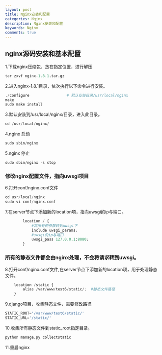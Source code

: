 ```yaml
---
layout: post
title: Nginx安装和配置
categories: Nginx
description: Nginx安装和配置
keywords: Nginx
comments: true
---
```


## nginx源码安装和基本配置

1.下载nginx压缩包，放在指定位置，进行解压
```python
tar zxvf nginx-1.8.1.tar.gz
```
2.进入nginx-1.8.1目录，依次执行以下命令进行安装。
```python
./configure                 # 默认安装目录/usr/local/nginx
make
sudo make install
```
3.默认安装到/usr/local/nginx/目录，进入此目录。
```python
cd /usr/local/nginx/
```
4.nginx 启动
```python
sudo sbin/nginx
```
5.nginx 停止
```python
sudo sbin/nginx -s stop
```

### 修改nginx配置文件，指向uwsgi项目

6.打开conf/nginx.conf文件
```python
cd usr/local/nginx
sudo vi conf/nginx.conf
```
7.在server节点下添加新的location项，指向uwsgi的ip与端口。
```python
        location / {
            #将所有的参数转到uwsgi下
            include uwsgi_params;
            #uwsgi的ip与端口
            uwsgi_pass 127.0.0.1:8080;
        }
```

### 所有的静态文件都会由nginx处理，不会将请求转到uwsgi。
8.打开conf/nginx.conf文件,在server节点下添加新的location项，用于处理静态文件。
```python
    location /static {
        alias /var/www/test6/static/;  #静态文件路径
    }
```

9.django项目，收集静态文件，需要修改路径
```python
STATIC_ROOT='/var/www/test6/static/'
STATIC_URL='/static/'
```

10.收集所有静态文件到static_root指定目录。
```python
python manage.py collectstatic
```
11.重启nginx
